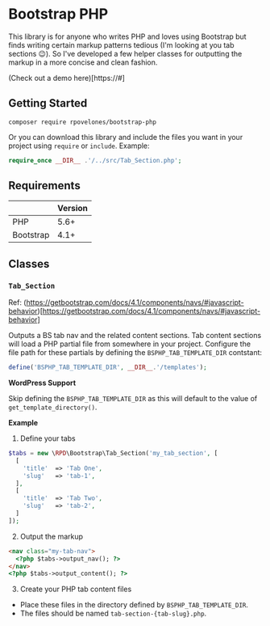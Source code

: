 # Bootstrap PHP

This library is for anyone who writes PHP and loves using Bootstrap but finds writing certain markup patterns tedious (I'm looking at you tab sections :wink:). So I've developed a few helper classes for outputting the markup in a more concise and clean fashion.

(Check out a demo here)[https://#]

## Getting Started

```shell
composer require rpovelones/bootstrap-php
```

Or you can download this library and include the files you want in your project using `require` or `include`. Example:

```php
require_once __DIR__ .'/../src/Tab_Section.php';
```

## Requirements

|   | Version |
| - | - |
| PHP | 5.6+ |
| Bootstrap | 4.1+ |

## Classes

### `Tab_Section`

Ref: (https://getbootstrap.com/docs/4.1/components/navs/#javascript-behavior)[https://getbootstrap.com/docs/4.1/components/navs/#javascript-behavior]

Outputs a BS tab nav and the related content sections. Tab content sections will load a PHP partial file from somewhere in your project. Configure the file path for these partials by defining the `BSPHP_TAB_TEMPLATE_DIR` contstant:

```php
define('BSPHP_TAB_TEMPLATE_DIR', __DIR__.'/templates');
```

**WordPress Support**

Skip defining the `BSPHP_TAB_TEMPLATE_DIR` as this will default to the value of `get_template_directory()`.

**Example**

1. Define your tabs

```php
$tabs = new \RPD\Bootstrap\Tab_Section('my_tab_section', [
  [
    'title'  => 'Tab One',
    'slug'   => 'tab-1',
  ],
  [
    'title'  => 'Tab Two',
    'slug'   => 'tab-2',
  ]
]);
```

2. Output the markup

```html
<nav class="my-tab-nav">
  <?php $tabs->output_nav(); ?>
</nav>
<?php $tabs->output_content(); ?>
```

3. Create your PHP tab content files

- Place these files in the directory defined by `BSPHP_TAB_TEMPLATE_DIR`.
- The files should be named `tab-section-{tab-slug}.php`.
